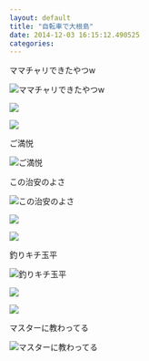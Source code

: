 ```yaml
---
layout: default
title: "自転車で大根島"
date: 2014-12-03 16:15:12.490525
categories: 
---
```


ママチャリできたやつw

![ママチャリできたやつw](/assets/images/201409/10665331_676984169057626_1957804597_n.jpg)

![](/assets/images/201409/10693850_294035460780201_776766170_n.jpg)

![](/assets/images/201409/10616905_829146410450745_972031071_n.jpg)

ご満悦

![ご満悦](/assets/images/201409/1922485_1702391809985025_1757112527_n.jpg)

この治安のよさ

![この治安のよさ](/assets/images/201409/10661095_644894008959410_464493052_n.jpg)

![](/assets/images/201409/10665634_1466025360353061_886851092_n.jpg)

![](/assets/images/201409/10616332_794565097270016_252135356_n.jpg)

釣りキチ玉平

![釣りキチ玉平](/assets/images/201409/1597932_341880969303894_1335571692_n.jpg)

![](/assets/images/201409/1742925_350719621762300_823140815_n.jpg)

![](/assets/images/201409/10299615_1948738035265964_1416186854_n.jpg)

マスターに教わってる

![マスターに教わってる](/assets/images/201409/10632564_710131335744767_2115623506_n.jpg)


